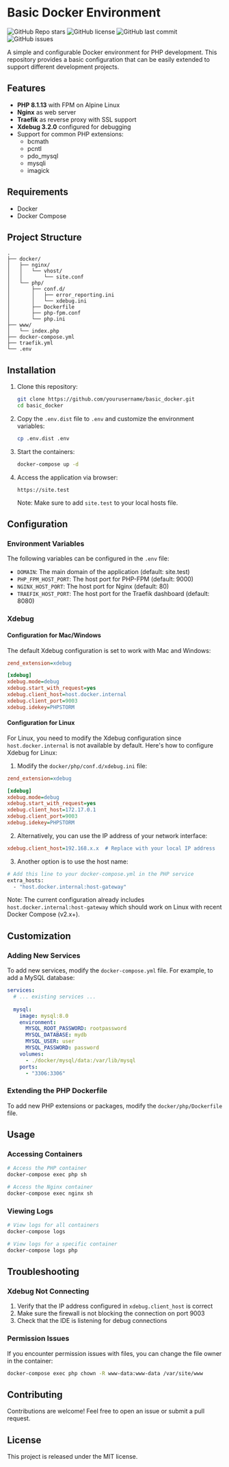 # Basic Docker Environment

![GitHub Repo stars](https://img.shields.io/github/stars/yourusername/basic_docker?style=social)
![GitHub license](https://img.shields.io/github/license/yourusername/basic_docker)
![GitHub last commit](https://img.shields.io/github/last-commit/yourusername/basic_docker)
![GitHub issues](https://img.shields.io/github/issues/yourusername/basic_docker)

A simple and configurable Docker environment for PHP development. This repository provides a basic configuration that can be easily extended to support different development projects.

## Features

- **PHP 8.1.13** with FPM on Alpine Linux
- **Nginx** as web server
- **Traefik** as reverse proxy with SSL support
- **Xdebug 3.2.0** configured for debugging
- Support for common PHP extensions:
  - bcmath
  - pcntl
  - pdo_mysql
  - mysqli
  - imagick

## Requirements

- Docker
- Docker Compose

## Project Structure

```
.
├── docker/
│   ├── nginx/
│   │   └── vhost/
│   │       └── site.conf
│   └── php/
│       ├── conf.d/
│       │   ├── error_reporting.ini
│       │   └── xdebug.ini
│       ├── Dockerfile
│       ├── php-fpm.conf
│       └── php.ini
├── www/
│   └── index.php
├── docker-compose.yml
├── traefik.yml
└── .env
```

## Installation

1. Clone this repository:
   ```bash
   git clone https://github.com/yourusername/basic_docker.git
   cd basic_docker
   ```

2. Copy the `.env.dist` file to `.env` and customize the environment variables:
   ```bash
   cp .env.dist .env
   ```

3. Start the containers:
   ```bash
   docker-compose up -d
   ```

4. Access the application via browser:
   ```
   https://site.test
   ```
   Note: Make sure to add `site.test` to your local hosts file.

## Configuration

### Environment Variables

The following variables can be configured in the `.env` file:

- `DOMAIN`: The main domain of the application (default: site.test)
- `PHP_FPM_HOST_PORT`: The host port for PHP-FPM (default: 9000)
- `NGINX_HOST_PORT`: The host port for Nginx (default: 80)
- `TRAEFIK_HOST_PORT`: The host port for the Traefik dashboard (default: 8080)

### Xdebug

#### Configuration for Mac/Windows

The default Xdebug configuration is set to work with Mac and Windows:

```ini
zend_extension=xdebug

[xdebug]
xdebug.mode=debug
xdebug.start_with_request=yes
xdebug.client_host=host.docker.internal
xdebug.client_port=9003
xdebug.idekey=PHPSTORM
```

#### Configuration for Linux

For Linux, you need to modify the Xdebug configuration since `host.docker.internal` is not available by default. Here's how to configure Xdebug for Linux:

1. Modify the `docker/php/conf.d/xdebug.ini` file:

```ini
zend_extension=xdebug

[xdebug]
xdebug.mode=debug
xdebug.start_with_request=yes
xdebug.client_host=172.17.0.1
xdebug.client_port=9003
xdebug.idekey=PHPSTORM
```

2. Alternatively, you can use the IP address of your network interface:

```ini
xdebug.client_host=192.168.x.x  # Replace with your local IP address
```

3. Another option is to use the host name:

```bash
# Add this line to your docker-compose.yml in the PHP service
extra_hosts:
  - "host.docker.internal:host-gateway"
```

Note: The current configuration already includes `host.docker.internal:host-gateway` which should work on Linux with recent Docker Compose (v2.x+).

## Customization

### Adding New Services

To add new services, modify the `docker-compose.yml` file. For example, to add a MySQL database:

```yaml
services:
  # ... existing services ...
  
  mysql:
    image: mysql:8.0
    environment:
      MYSQL_ROOT_PASSWORD: rootpassword
      MYSQL_DATABASE: mydb
      MYSQL_USER: user
      MYSQL_PASSWORD: password
    volumes:
      - ./docker/mysql/data:/var/lib/mysql
    ports:
      - "3306:3306"
```

### Extending the PHP Dockerfile

To add new PHP extensions or packages, modify the `docker/php/Dockerfile` file.

## Usage

### Accessing Containers

```bash
# Access the PHP container
docker-compose exec php sh

# Access the Nginx container
docker-compose exec nginx sh
```

### Viewing Logs

```bash
# View logs for all containers
docker-compose logs

# View logs for a specific container
docker-compose logs php
```

## Troubleshooting

### Xdebug Not Connecting

1. Verify that the IP address configured in `xdebug.client_host` is correct
2. Make sure the firewall is not blocking the connection on port 9003
3. Check that the IDE is listening for debug connections

### Permission Issues

If you encounter permission issues with files, you can change the file owner in the container:

```bash
docker-compose exec php chown -R www-data:www-data /var/site/www
```

## Contributing

Contributions are welcome! Feel free to open an issue or submit a pull request.

## License

This project is released under the MIT license.

